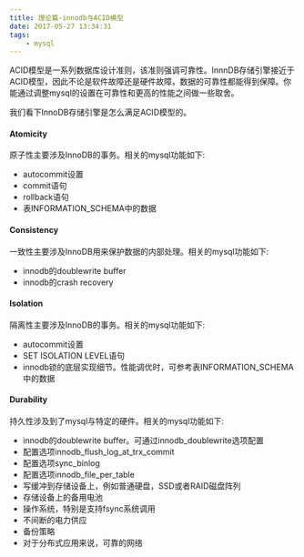 ```yaml
---
title: 理论篇-innodb与ACID模型
date: 2017-05-27 13:34:31
tags:
    - mysql
---
```


ACID模型是一系列数据库设计准则，该准则强调可靠性。InnnDB存储引擎接近于ACID模型，因此不论是软件故障还是硬件故障，数据的可靠性都能得到保障。你能通过调整mysql的设置在可靠性和更高的性能之间做一些取舍。

我们看下InnoDB存储引擎是怎么满足ACID模型的。

#### Atomicity

原子性主要涉及InnoDB的事务。相关的mysql功能如下:

* autocommit设置
* commit语句
* rollback语句
* 表INFORMATION_SCHEMA中的数据

#### Consistency

一致性主要涉及InnoDB用来保护数据的内部处理。相关的mysql功能如下:

* innodb的doublewrite buffer
* innodb的crash recovery

#### Isolation

隔离性主要涉及InnoDB的事务。相关的mysql功能如下:

* autocommit设置
* SET ISOLATION LEVEL语句
* innodb锁的底层实现细节。性能调优时，可参考表INFORMATION_SCHEMA中的数据

#### Durability

持久性涉及到了mysql与特定的硬件。相关的mysql功能如下:

* innodb的doublewrite buffer。可通过innodb_doublewrite选项配置
* 配置选项innodb_flush_log_at_trx_commit
* 配置选项sync_binlog
* 配置选项innodb_file_per_table
* 写缓冲到存储设备上，例如普通硬盘，SSD或者RAID磁盘阵列
* 存储设备上的备用电池
* 操作系统，特别是支持fsync系统调用
* 不间断的电力供应
* 备份策略
* 对于分布式应用来说，可靠的网络